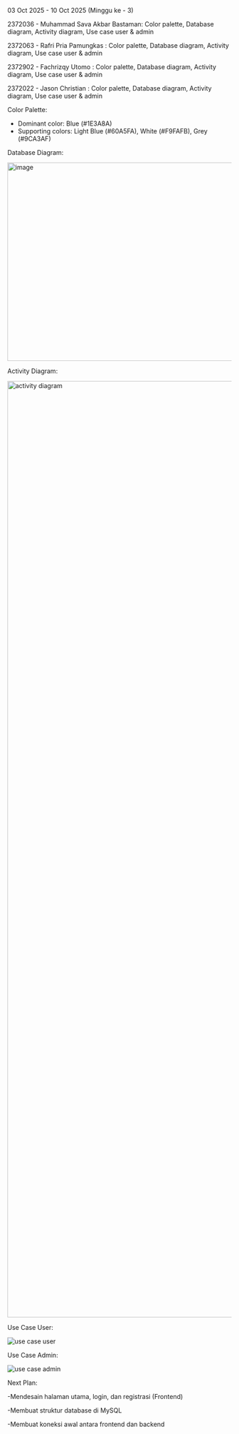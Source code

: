 03 Oct 2025 - 10 Oct 2025 (Minggu ke - 3)

2372036 - Muhammad Sava Akbar Bastaman: Color palette, Database diagram, Activity diagram, Use case user & admin

2372063 - Rafri Pria Pamungkas : Color palette, Database diagram, Activity diagram, Use case user & admin

2372902 - Fachrizqy Utomo  : Color palette, Database diagram, Activity diagram, Use case user & admin

2372022 - Jason Christian  : Color palette, Database diagram, Activity diagram, Use case user & admin



Color Palette:

- Dominant color: Blue (#1E3A8A)
- Supporting colors: Light Blue (#60A5FA), White (#F9FAFB), Grey (#9CA3AF)



Database Diagram:

<img width="735" height="445" alt="image" src="https://github.com/user-attachments/assets/ea34d008-4268-4c3d-ac2d-48df2d63474e" />




Activity Diagram: 

<img width="796" height="2100" alt="activity diagram" src="https://github.com/user-attachments/assets/746f6019-8dec-4f57-b042-0ae8451d6370" />




Use Case User:

![use case user](https://github.com/user-attachments/assets/79c0c1f1-cead-4272-ac0e-20786643c4eb)



Use Case Admin:

![use case admin](https://github.com/user-attachments/assets/b3fce41e-e910-4237-948b-7baad879be52)



Next Plan:

-Mendesain halaman utama, login, dan registrasi (Frontend)

-Membuat struktur database di MySQL

-Membuat koneksi awal antara frontend dan backend

